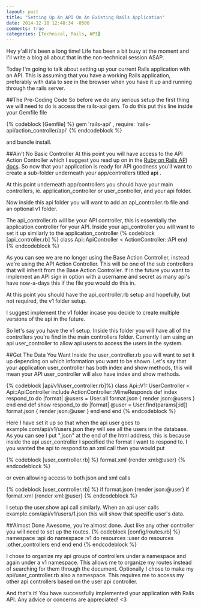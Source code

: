 ```yaml
---
layout: post
title: "Setting Up An API On An Existing Rails Application"
date: 2014-12-18 12:48:34 -0500
comments: true
categories: [Technical, Rails, API]
---
```


Hey y'all it's been a long time! Life has been a bit busy at the moment and I'll write a blog all about that in the non-technical session ASAP.
<!--more-->

Today I'm going to talk about setting up your current Rails application with an API. This is assuming that you have a working Rails application, preferably with data to see in the browser when you have it up and running through the rails server.

##The Pre-Coding Code
So before we do any serious setup the first thing we will need to do is access the rails-api gem. To do this put this line inside your Gemfile file 

{% codeblock [Gemfile] %}
  gem 'rails-api' , require: 'rails-api/action_controller/api'
{% endcodeblock %}

and bundle install.

##Ain't No Basic Controller
At this point you will have access to the API Action Controller which I suggest you read up on in the <a href="http://api.rubyonrails.org/">Ruby on Rails API docs</a>. So now that your application is ready for API goodness you'll want to create a sub-folder underneath your <span font-style="italics">app/controllers</span> titled <span style="font-weight: 500"> api </a>.

At this point underneath <span font-style="italics">app/controllers</span> you should have your main controllers, ie. application_controller or user_controller, and your <span font-style="italics">api</span> folder.

Now inside this api folder you will want to add an <span font-style="italics">api_controller.rb</span> file and an optional <span font-style="italics">v1</span> folder.

The <span font-style="italics">api_controller.rb</span> will be your API controller, this is essentially the application controller for your API. Inside your api_controller you will want to set it up similarly to the application_controller {% codeblock [api_controller.rb] %}
  class Api::ApiController < ActionController::API
  end
{% endcodeblock %}

As you can see we are no longer using the Base Action Controller, instead we're using the API Action Controller. This will be one of the sub controllers that will inherit from the Base Action Controller. If in the future you want to implement an API sign in option with a username and secret as many api's have now-a-days this if the file you would do this in.

At this point you should have the <span font-style="italics">api_controller.rb</span> setup and hopefully, but not required, the <span font-style="italics">v1</span> folder setup.

I suggest implement the <span font-style="italics">v1</span> folder incase you decide to create multiple versions of the api in the future.

So let's say you have the <span font-style="italics">v1</span> setup. Inside this folder you will have all of the controllers you're find in the main controllers folder. Currently I am using an api user_controller to allow api users to access the users in the system.

##Get The Data You Want
Inside the <span font-style="italics">user_controller.rb</span> you will want to set it up depending on which information you want to be shown. Let's say that your application user_controller has both index and show methods, this will mean your API user_controller will also have index and show methods.

{% codeblock [api/v1/user_controller.rb]%}
  class Api::V1::UserController < Api::ApiController
  include ActionController::MimeResponds
    def index
      respond_to do |format|
        @users = User.all
        format.json { render json:@users }
      end
    end
    def show
      respond_to do |format|
        @user = User.find(params[:id])
        format.json { render json:@user }
      end
    end
  end
{% endcodeblock %}

Here I have set it up so that when the api user goes to <span font-style="italics">example.com/api/v1/users.json</span> they will see all the users in the database. As you can see I put ".json" at the end of the html address, this is because inside the api user_controller I specified the format I want to respond to. I you wanted the api to respond to an xml call then you would put 

{% codeblock [user_controller.rb] %}
  format.xml {render xml:@user}
{% endcodeblock %}

 or even allowing access to both json and xml calls

 {% codeblock [user_controller.rb] %}
    if format.json {render json:@user}
    if format.xml {render xml:@user}
 {% endcodeblock %}

 I setup the user.show api call similarly. When an api user calls <span font-style="italics">example.com/api/v1/users/1.json</span> this will show that specific user's data.

##Almost Done
Awesome, you're almost done. Just like any other controller you will need to set up the routes. 
{% codeblock [config/routes.rb] %}
  namespace :api do
    namespace :v1 do
      resources :user do
        resources :other_controllers
      end
    end
  end
{% endcodeblock %}

I chose to organize my api groups of controllers under a namespace and again under a v1 namespace. This allows me to organize my routes instead of searching for them through the document. Optionally I chose to make my <span font-style="italics">api/user_controller.rb</span> also a namespace. This requires me to access my other api controllers based on the user api controller.

And that's it! You have successfully implemented your application with Rails API. Any advice or concerns are appreciated! <3
